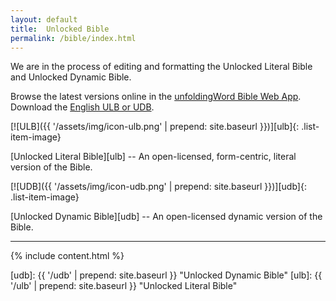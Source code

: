 ```yaml
---
layout: default
title:  Unlocked Bible
permalink: /bible/index.html
---
```


We are in the process of editing and formatting the Unlocked Literal Bible and Unlocked Dynamic Bible.

Browse the latest versions online in the [unfoldingWord Bible Web
App](https://bible.unfoldingword.org/). Download the [English
ULB or UDB](/en/).

<div class="row">
<div class="col-md-4 text-center hidden-print">

[![ULB]({{ '/assets/img/icon-ulb.png' | prepend: site.baseurl }})][ulb]{: .list-item-image}

</div>
<div class="col-md-8">

  [Unlocked Literal Bible][ulb] -- An open-licensed, form-centric, literal version of the Bible.

</div>
</div>

<div class="row">
<div class="col-md-4 text-center hidden-print">

[![UDB]({{ '/assets/img/icon-udb.png' | prepend: site.baseurl }})][udb]{: .list-item-image}

</div>
<div class="col-md-8">

[Unlocked Dynamic Bible][udb] -- An open-licensed dynamic version of the Bible.

</div>
</div>

* * * * *

{% include content.html %}

[udb]: {{ '/udb' | prepend: site.baseurl }} "Unlocked Dynamic Bible"
[ulb]: {{ '/ulb' | prepend: site.baseurl }} "Unlocked Literal Bible"
